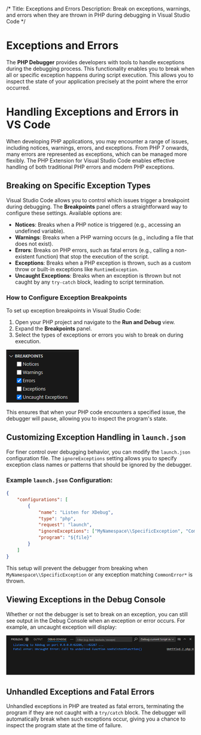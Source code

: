 /*
Title: Exceptions and Errors
Description: Break on exceptions, warnings, and errors when they are thrown in PHP during debugging in Visual Studio Code
*/

# Exceptions and Errors

The **PHP Debugger** provides developers with tools to handle exceptions during the debugging process. This functionality enables you to break when all or specific exception happens during script execution. This allows you to inspect the state of your application precisely at the point where the error occurred.

# Handling Exceptions and Errors in VS Code

When developing PHP applications, you may encounter a range of issues, including notices, warnings, errors, and exceptions. From PHP 7 onwards, many errors are represented as exceptions, which can be managed more flexibly. The PHP Extension for Visual Studio Code enables effective handling of both traditional PHP errors and modern PHP exceptions.

## Breaking on Specific Exception Types

Visual Studio Code allows you to control which issues trigger a breakpoint during debugging. The **Breakpoints** panel offers a straightforward way to configure these settings. Available options are:

- **Notices**: Breaks when a PHP notice is triggered (e.g., accessing an undefined variable).
- **Warnings**: Breaks when a PHP warning occurs (e.g., including a file that does not exist).
- **Errors**: Breaks on PHP errors, such as fatal errors (e.g., calling a non-existent function) that stop the execution of the script.
- **Exceptions**: Breaks when a PHP exception is thrown, such as a custom throw or built-in exceptions like `RuntimeException`.
- **Uncaught Exceptions**: Breaks when an exception is thrown but not caught by any `try-catch` block, leading to script termination.

### How to Configure Exception Breakpoints

To set up exception breakpoints in Visual Studio Code:

1. Open your PHP project and navigate to the **Run and Debug** view.
2. Expand the **Breakpoints** panel.
3. Select the types of exceptions or errors you wish to break on during execution.

![VS Code Breakpoints panel](img/breakpoints-panel.png)

This ensures that when your PHP code encounters a specified issue, the debugger will pause, allowing you to inspect the program's state.

## Customizing Exception Handling in `launch.json`

For finer control over debugging behavior, you can modify the `launch.json` configuration file. The `ignoreExceptions` setting allows you to specify exception class names or patterns that should be ignored by the debugger.

### Example `launch.json` Configuration:

```json
{
    "configurations": [
        {
            "name": "Listen for XDebug",
            "type": "php",
            "request": "launch",
            "ignoreExceptions": ["MyNamespace\\SpecificException", "CommonError*"],
            "program": "${file}"
        }
    ]
}
```

This setup will prevent the debugger from breaking when `MyNamespace\\SpecificException` or any exception matching `CommonError*` is thrown.

## Viewing Exceptions in the Debug Console

Whether or not the debugger is set to break on an exception, you can still see output in the Debug Console when an exception or error occurs. For example, an uncaught exception will display:

![Fatal error in Debug Console](img/debug-console.png)

## Unhandled Exceptions and Fatal Errors

Unhandled exceptions in PHP are treated as fatal errors, terminating the program if they are not caught with a `try/catch` block. The debugger will automatically break when such exceptions occur, giving you a chance to inspect the program state at the time of failure.